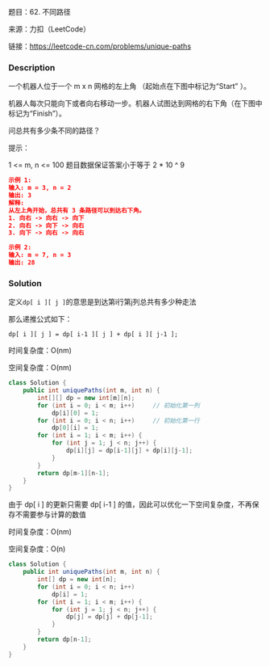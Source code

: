 题目：62. 不同路径

来源：力扣（LeetCode）

链接：https://leetcode-cn.com/problems/unique-paths

### Description

一个机器人位于一个 m x n 网格的左上角 （起始点在下图中标记为“Start” ）。

机器人每次只能向下或者向右移动一步。机器人试图达到网格的右下角（在下图中标记为“Finish”）。

问总共有多少条不同的路径？


提示：

1 <= m, n <= 100
题目数据保证答案小于等于 2 * 10 ^ 9

```json
示例 1:
输入: m = 3, n = 2
输出: 3
解释:
从左上角开始，总共有 3 条路径可以到达右下角。
1. 向右 -> 向右 -> 向下
2. 向右 -> 向下 -> 向右
3. 向下 -> 向右 -> 向右

示例 2:
输入: m = 7, n = 3
输出: 28
```

### Solution

定义`dp[ i ][ j ]`的意思是到达第i行第j列总共有多少种走法

那么递推公式如下：

`dp[ i ][ j ] = dp[ i-1 ][ j ] + dp[ i ][ j-1 ];`

时间复杂度：O(nm)

空间复杂度：O(nm)

```java
class Solution {
    public int uniquePaths(int m, int n) {
        int[][] dp = new int[m][n];
        for (int i = 0; i < m; i++) 	// 初始化第一列
            dp[i][0] = 1;
        for (int i = 0; i < n; i++)		// 初始化第一行
            dp[0][i] = 1;
        for (int i = 1; i < m; i++) {
            for (int j = 1; j < n; j++) {
                dp[i][j] = dp[i-1][j] + dp[i][j-1];
            }
        }
        return dp[m-1][n-1];
    }
}
```

由于 dp[ i ] 的更新只需要 dp[ i-1 ] 的值，因此可以优化一下空间复杂度，不再保存不需要参与计算的数值

时间复杂度：O(nm)

空间复杂度：O(n)

```java
class Solution {
    public int uniquePaths(int m, int n) {
        int[] dp = new int[n];
        for (int i = 0; i < n; i++) 
            dp[i] = 1;
        for (int i = 1; i < m; i++) {
            for (int j = 1; j < n; j++) {
                dp[j] = dp[j] + dp[j-1];
            }
        }
        return dp[n-1];
    }
}
```

